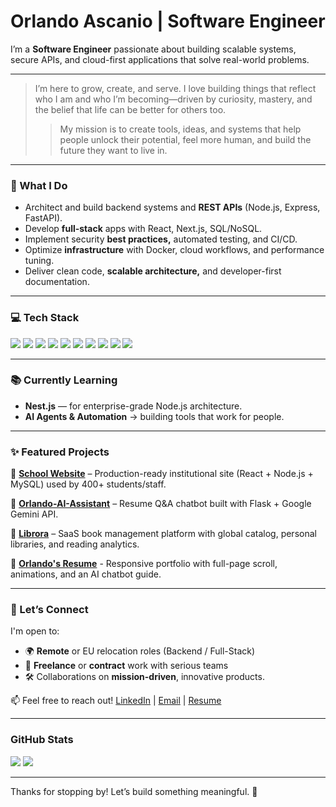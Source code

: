# Orlando Ascanio | Software Engineer 


I’m a **Software Engineer** passionate about building scalable systems, secure APIs, and cloud-first applications that solve real-world problems.

---

> I’m here to grow, create, and serve.
> I love building things that reflect who I am and who I’m becoming—driven by curiosity, mastery, and the belief that life can be better for others too.
> > My mission is to create tools, ideas, and systems that help people unlock their potential, feel more human, and build the future they want to live in.

---

### 🔧 What I Do
- Architect and build backend systems and **REST APIs** (Node.js, Express, FastAPI).
- Develop **full-stack** apps with React, Next.js, SQL/NoSQL.
- Implement security **best practices,** automated testing, and CI/CD.
- Optimize **infrastructure** with Docker, cloud workflows, and performance tuning.
- Deliver clean code, **scalable architecture,** and developer-first documentation.

---

### 💻 Tech Stack
<span>
  <img src="https://img.shields.io/badge/javascript-%23323330.svg?style=for-the-badge&logo=javascript&logoColor=%23F7DF1E"> 
  <img src="https://img.shields.io/badge/python-3670A0?style=for-the-badge&logo=python&logoColor=ffdd54"> 
  <img src="https://img.shields.io/badge/typescript-%23007ACC.svg?style=for-the-badge&logo=typescript&logoColor=white"> 
  <img src="https://img.shields.io/badge/express.js-%23404d59.svg?style=for-the-badge&logo=express&logoColor=%2361DAFB"> 
  <img src="https://img.shields.io/badge/fastapi-005571?style=for-the-badge&logo=fastapi"> 
  <img src="https://img.shields.io/badge/node.js-6DA55F?style=for-the-badge&logo=node.js&logoColor=white"> 
  <img src="https://img.shields.io/badge/react-%2320232a.svg?style=for-the-badge&logo=react&logoColor=%2361DAFB"> 
  <img src="https://img.shields.io/badge/next.js-black?style=for-the-badge&logo=next.js&logoColor=white"> 
  <img src="https://img.shields.io/badge/docker-%230db7ed.svg?style=for-the-badge&logo=docker&logoColor=white"> 
  <img src="https://img.shields.io/badge/git-%23F05033.svg?style=for-the-badge&logo=git&logoColor=white">
</span>

---

### 📚 Currently Learning
-  **Nest.js** — for enterprise-grade Node.js architecture.
-  **AI Agents & Automation** → building tools that work for people.

---

### ✨ Featured Projects
🔹 **[School Website](https://github.com/Gojer16/PaginaEscuela)** – Production-ready institutional site (React + Node.js + MySQL) used by 400+ students/staff.

🔹 **[Orlando-AI-Assistant](https://github.com/Gojer16/Orlando-AI-Assistant)** – Resume Q&A chatbot built with Flask + Google Gemini API.

🔹 **[Librora](https://github.com/Gojer16/Librora)** – SaaS book management platform with global catalog, personal libraries, and reading analytics.

🔹 **[Orlando's Resume](https://github.com/Gojer16/Personal-Resume)** - Responsive portfolio with full-page scroll, animations, and an AI chatbot guide.

---

### 🤝 Let’s Connect
I'm open to:
- 🌍 **Remote** or EU relocation roles (Backend / Full-Stack)
- 🧩 **Freelance** or **contract** work with serious teams
- 🛠 Collaborations on **mission-driven**, innovative products.

📫 Feel free to reach out!
[LinkedIn](https://www.linkedin.com/in/orlando-ascanio-dev) | [Email](mailto:gojer@naver.com) | [Resume](http://react-basic-resume.vercel.app)

---

### GitHub Stats
[![](https://github-readme-stats.vercel.app/api?username=gojer16&show_icons=true&theme=tokyonight&hide_border=true&locale=en)](https://github.com/gojer16)
[![](https://github-readme-streak-stats.herokuapp.com/?user=gojer16&theme=material-palenight)](https://github.com/gojer16)

---

Thanks for stopping by! Let’s build something meaningful. 🙌
